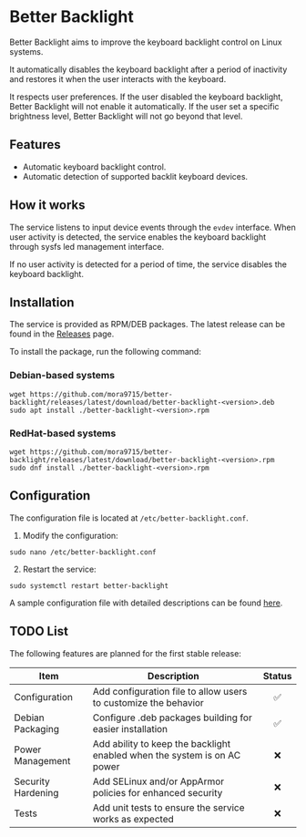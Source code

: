 # Better Backlight

Better Backlight aims to improve the keyboard backlight control on Linux systems.

It automatically disables the keyboard backlight after a period of inactivity and restores it when the user interacts
with the keyboard.

It respects user preferences. If the user disabled the keyboard backlight, Better Backlight will not enable it
automatically.
If the user set a specific brightness level, Better Backlight will not go beyond that level.

## Features

- Automatic keyboard backlight control.
- Automatic detection of supported backlit keyboard devices.

## How it works

The service listens to input device events through the `evdev` interface. When user activity is detected, the service
enables the keyboard backlight through sysfs led management interface.

If no user activity is detected for a period of time, the service disables the keyboard backlight.

## Installation

The service is provided as RPM/DEB packages. The latest release can be found in
the [Releases](https://github.com/mora9715/better-backlight/releases) page.

To install the package, run the following command:

### Debian-based systems

```shell
wget https://github.com/mora9715/better-backlight/releases/latest/download/better-backlight-<version>.deb
sudo apt install ./better-backlight-<version>.rpm
```

### RedHat-based systems

```shell
wget https://github.com/mora9715/better-backlight/releases/latest/download/better-backlight-<version>.rpm
sudo dnf install ./better-backlight-<version>.rpm
```

## Configuration

The configuration file is located at `/etc/better-backlight.conf`.

1. Modify the configuration:

```shell
sudo nano /etc/better-backlight.conf
```

2. Restart the service:

```shell
sudo systemctl restart better-backlight
```

A sample configuration file with detailed descriptions can be found [here](packaging/etc/better-backlight.conf).

## TODO List

The following features are planned for the first stable release:

| Item               | Description                                                              | Status |
|--------------------|--------------------------------------------------------------------------|:------:|
| Configuration      | Add configuration file to allow users to customize the behavior          |   ✅    |
| Debian Packaging   | Configure .deb packages building for easier installation                 |   ✅    |
| Power Management   | Add ability to keep the backlight enabled when the system is on AC power |   ❌    |
| Security Hardening | Add SELinux and/or AppArmor policies for enhanced security               |   ❌    |
| Tests              | Add unit tests to ensure the service works as expected                   |   ❌    |
